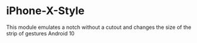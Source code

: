 # iPhone-X-Style
This module emulates a notch without a cutout and changes the size of the strip of gestures Android 10
